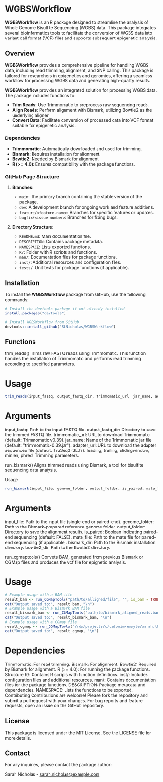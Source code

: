 # WGBSWorkflow

**WGBSWorkflow** is an R package designed to streamline the analysis of Whole Genome Bisulfite Sequencing (WGBS) data. This package integrates several bioinformatics tools to facilitate the conversion of WGBS data into variant call format (VCF) files and supports subsequent epigenetic analysis.

## Overview

**WGBSWorkflow** provides a comprehensive pipeline for handling WGBS data, including read trimming, alignment, and SNP calling. This package is tailored for researchers in epigenetics and genomics, offering a seamless workflow for processing WGBS data and generating high-quality results.

**WGBSWorkflow** provides an integrated solution for processing WGBS data. The package includes functions to:

- **Trim Reads**: Use Trimmomatic to preprocess raw sequencing reads.
- **Align Reads**: Perform alignment with Bismark, utilizing Bowtie2 as the underlying aligner.
- **Convert Data**: Facilitate conversion of processed data into VCF format suitable for epigenetic analysis.

### Dependencies

- **Trimmomatic**: Automatically downloaded and used for trimming.
- **Bismark**: Requires installation for alignment.
- **Bowtie2**: Needed by Bismark for alignment.
- **R (>= 4.0)**: Ensures compatibility with the package functions.

### GitHub Page Structure

1. **Branches**:
   - `main`: The primary branch containing the stable version of the package.
   - `dev`: A development branch for ongoing work and feature additions.
   - `feature/<feature-name>`: Branches for specific features or updates.
   - `bugfix/<issue-number>`: Branches for fixing bugs.

2. **Directory Structure**:
   - `README.md`: Main documentation file.
   - `DESCRIPTION`: Contains package metadata.
   - `NAMESPACE`: Lists exported functions.
   - `R/`: Folder with R scripts and functions.
   - `man/`: Documentation files for package functions.
   - `inst/`: Additional resources and configuration files.
   - `tests/`: Unit tests for package functions (if applicable).

## Installation

To install the **WGBSWorkflow** package from GitHub, use the following commands:

```r
# Install the devtools package if not already installed
install.packages("devtools")

# Install WGBSWorkflow from GitHub
devtools::install_github("SLNicholas/WGBSWorkflow")
```

## Functions
trim_reads()
Trims raw FASTQ reads using Trimmomatic. This function handles the installation of Trimmomatic and performs read trimming according to specified parameters.

# Usage
```r
trim_reads(input_fastq, output_fastq_dir, trimmomatic_url, jar_name, adapter_url, leading, trailing, slidingwindow, minlen, phred)
```

# Arguments
input_fastq: Path to the input FASTQ file.
output_fastq_dir: Directory to save the trimmed FASTQ file.
trimmomatic_url: URL to download Trimmomatic (default: Trimmomatic v0.39).
jar_name: Name of the Trimmomatic jar file (default: "trimmomatic-0.39.jar").
adapter_url: URL to download the adapter sequences file (default: TruSeq3-SE.fa).
leading, trailing, slidingwindow, minlen, phred: Trimming parameters.

run_bismark()
Aligns trimmed reads using Bismark, a tool for bisulfite sequencing data analysis.

Usage
```r
run_bismark(input_file, genome_folder, output_folder, is_paired, mate_file, bismark_dir, bowtie2_dir)
```

# Arguments
input_file: Path to the input file (single-end or paired-end).
genome_folder: Path to the Bismark-prepared reference genome folder.
output_folder: Directory to save the alignment results.
is_paired: Boolean indicating paired-end sequencing (default: FALSE).
mate_file: Path to the mate file for paired-end sequencing (if applicable).
bismark_dir: Path to the Bismark installation directory.
bowtie2_dir: Path to the Bowtie2 directory.

run_cgmaptools()
Convets BAM, generated from previous Bismark or CGMap files and produces the vcf file for epignetic analysis. 

# Usage
```r
# Example usage with a BAM file
result_bam <- run_CGMapTools("path/to/alligned/file", "", is_bam = TRUE)
cat("Output saved to:", result_bam, "\n")
# Example usage with a Bismark BAM file
result_bismark_bam <- run_CGMapTools("path/to/bismark_aligned_reads.bam", "path/to/output_dir", is_bam = TRUE, is_bismark = TRUE)
cat("Output saved to:", result_bismark_bam, "\n")
# Example usage with a CGmap file
result_cgmap <- run_CGMapTools("/rds/projects/c/catonim-easyte/sarah.thesis/data/cgmaptools_test", "/rds/projects/c/catonim-easyte/sarah.thesis/results/cgmaptools_outputs")
cat("Output saved to:", result_cgmap, "\n")
```

# Dependencies
Trimmomatic: For read trimming.
Bismark: For alignment.
Bowtie2: Required by Bismark for alignment.
R (>= 4.0): For running the package functions.
Structure
R/: Contains R scripts with function definitions.
inst/: Includes configuration files and additional resources.
man/: Contains documentation files for the package functions.
DESCRIPTION: Package metadata and dependencies.
NAMESPACE: Lists the functions to be exported.
Contributing
Contributions are welcome! Please fork the repository and submit a pull request with your changes. For bug reports and feature requests, open an issue on the GitHub repository.

## License
This package is licensed under the MIT License. See the LICENSE file for more details.

## Contact
For any inquiries, please contact the package author:

Sarah Nicholas - sarah.nicholas@example.com









